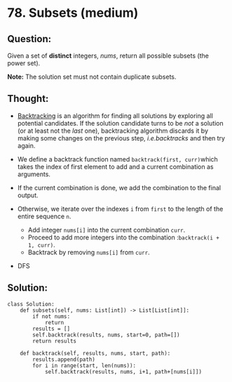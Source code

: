 # 78. Subsets \(medium\)

## Question:

Given a set of **distinct** integers, _nums_, return all possible subsets \(the power set\).

**Note:** The solution set must not contain duplicate subsets.

## Thought:

* [Backtracking](https://en.wikipedia.org/wiki/Backtracking) is an algorithm for finding all solutions by exploring all potential candidates. If the solution candidate turns to be _not_ a solution \(or at least not the _last_ one\), backtracking algorithm discards it by making some changes on the previous step, _i.e.backtracks_ and then try again.
*   We define a backtrack function named `backtrack(first, curr)`which takes the index of first element to add and a current combination as arguments.

  * If the current combination is done, we add the combination to the final output.
  * Otherwise, we iterate over the indexes `i` from `first` to the length of the entire sequence `n`.
    * Add integer `nums[i]` into the current combination `curr`.
    * Proceed to add more integers into the combination :`backtrack(i + 1, curr)`.
    * Backtrack by removing `nums[i]` from `curr`.

* DFS

## Solution:

```text
class Solution:
    def subsets(self, nums: List[int]) -> List[List[int]]:
        if not nums:
            return 
        results = []
        self.backtrack(results, nums, start=0, path=[])
        return results

    def backtrack(self, results, nums, start, path):
        results.append(path)
        for i in range(start, len(nums)):
            self.backtrack(results, nums, i+1, path+[nums[i]])
```

